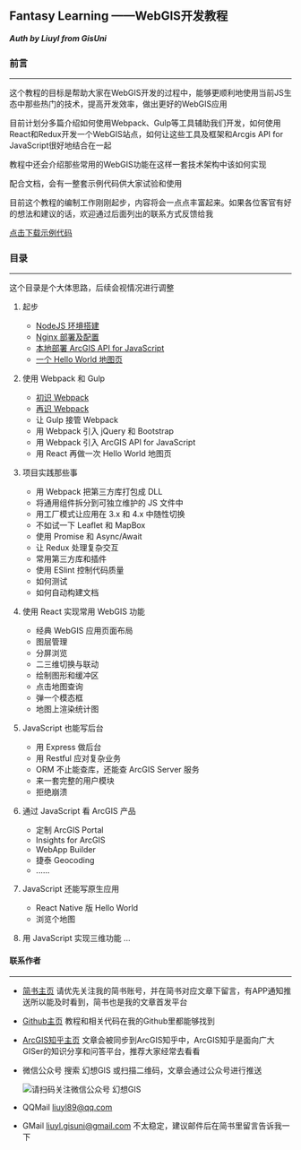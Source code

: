## Fantasy Learning ——WebGIS开发教程
***Auth by Liuyl from GisUni***

### 前言

---

这个教程的目标是帮助大家在WebGIS开发的过程中，能够更顺利地使用当前JS生态中那些热门的技术，提高开发效率，做出更好的WebGIS应用

目前计划分多篇介绍如何使用Webpack、Gulp等工具辅助我们开发，如何使用React和Redux开发一个WebGIS站点，如何让这些工具及框架和Arcgis API for JavaScript很好地结合在一起

教程中还会介绍那些常用的WebGIS功能在这样一套技术架构中该如何实现

配合文档，会有一整套示例代码供大家试验和使用

目前这个教程的编制工作刚刚起步，内容将会一点点丰富起来。如果各位客官有好的想法和建议的话，欢迎通过后面列出的联系方式反馈给我

[点击下载示例代码](https://github.com/Liuyl89/fantasy-learning/archive/master.zip)

### 目录

---

这个目录是个大体思路，后续会视情况进行调整

1. 起步
    - [NodeJS 环境搭建](doc/1_Start/1_NodeJS.md)
    - [Nginx 部署及配置](doc/1_Start/2_Nginx.md)
    - [本地部署 ArcGIS API for JavaScript](doc/1_Start/3_ArcgisJSAPI.md)
    - [一个 Hello World 地图页](doc/1_Start/4_HelloWorld.md)
2. 使用 Webpack 和 Gulp
    - [初识 Webpack](doc/2_Webpack/1_Start.md)
    - [再识 Webpack](doc/2_Webpack/2_Second.md)
    - 让 Gulp 接管 Webpack
    - 用 Webpack 引入 jQuery 和 Bootstrap
    - 用 Webpack 引入 ArcGIS API for JavaScript
    - 用 React 再做一次 Hello World 地图页
3. 项目实践那些事
    - 用 Webpack 把第三方库打包成 DLL
    - 将通用组件拆分到可独立维护的 JS 文件中
    - 用工厂模式让应用在 3.x 和 4.x 中随性切换
    - 不如试一下 Leaflet 和 MapBox
    - 使用 Promise 和 Async/Await
    - 让 Redux 处理复杂交互
    - 常用第三方库和插件
    - 使用 ESlint 控制代码质量
    - 如何测试
    - 如何自动构建文档
4. 使用 React 实现常用 WebGIS 功能
    - 经典 WebGIS 应用页面布局
    - 图层管理
    - 分屏浏览
    - 二三维切换与联动
    - 绘制图形和缓冲区
    - 点击地图查询
    - 弹一个模态框
    - 地图上渲染统计图
5. JavaScript 也能写后台
    - 用 Express 做后台
    - 用 Restful 应对复杂业务
    - ORM 不止能查库，还能查 ArcGIS Server 服务
    - 来一套完整的用户模块
    - 拒绝崩溃
6. 通过 JavaScript 看 ArcGIS 产品
    - 定制 ArcGIS Portal
    - Insights for ArcGIS
    - WebApp Builder
    - 捷泰 Geocoding
    - ......

7. JavaScript 还能写原生应用
    - React Native 版 Hello World
    - 浏览个地图
8. 用 JavaScript 实现三维功能
...


#### 联系作者

---

- [简书主页](https://www.jianshu.com/u/a33591b39f71) 请优先关注我的简书账号，并在简书对应文章下留言，有APP通知推送所以能及时看到，简书也是我的文章首发平台
- [Github主页](https://github.com/Liuyl89/) 教程和相关代码在我的Github里都能够找到
- [ArcGIS知乎主页](http://zhihu.esrichina.com.cn/people/liuyl) 文章会被同步到ArcGIS知乎中，ArcGIS知乎是面向广大GISer的知识分享和问答平台，推荐大家经常去看看
- 微信公众号 搜索 幻想GIS 或扫描二维码，文章会通过公众号进行推送

    ![请扫码关注微信公众号 幻想GIS](http://upload-images.jianshu.io/upload_images/7292919-4932758f98ba8a3b.jpg?imageMogr2/auto-orient/strip%7CimageView2/2/w/1240)
- QQMail liuyl89@qq.com
- GMail liuyl.gisuni@gmail.com 不太稳定，建议邮件后在简书里留言告诉我一下


